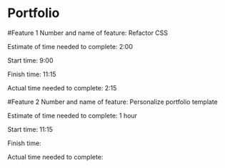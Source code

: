 # Portfolio

#Feature 1
Number and name of feature: Refactor CSS

Estimate of time needed to complete: 2:00

Start time: 9:00

Finish time: 11:15

Actual time needed to complete: 2:15

#Feature 2
Number and name of feature: Personalize portfolio template

Estimate of time needed to complete: 1 hour

Start time: 11:15

Finish time: 

Actual time needed to complete: 

